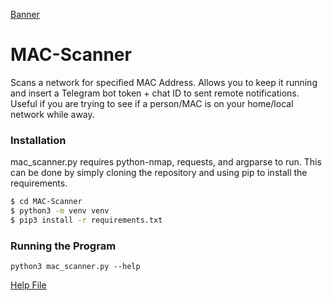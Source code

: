[Banner](https://document-export.canva.com/Gu4fs/DAEKnWGu4fs/1/preview/hVgYEKWUR9jLMIsQfx2oYw-0001-12067643902.png)

# MAC-Scanner
Scans a network for specified MAC Address. Allows you to keep it running and insert a Telegram bot token + chat ID to sent remote notifications. Useful if you are trying to see if a person/MAC is on your home/local network while away. 

### Installation

mac_scanner.py requires python-nmap, requests, and argparse to run. This can be done by simply cloning the repository and using pip to install the requirements.

```sh
$ cd MAC-Scanner
$ python3 -m venv venv
$ pip3 install -r requirements.txt
```

### Running the Program 

`python3 mac_scanner.py --help`

[Help File](help.png)
